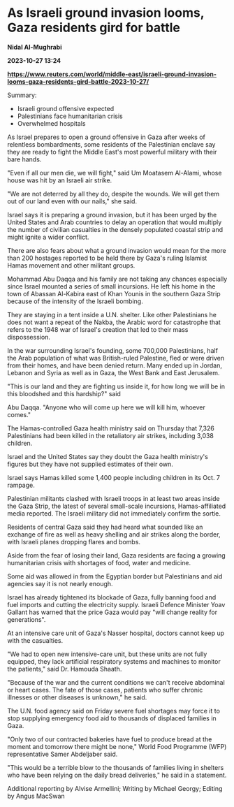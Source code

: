 # As Israeli ground invasion looms, Gaza residents gird for battle
**Nidal Al-Mughrabi**

**2023-10-27 13:24**

**https://www.reuters.com/world/middle-east/israeli-ground-invasion-looms-gaza-residents-gird-battle-2023-10-27/**

Summary:

*   Israeli ground offensive expected
*   Palestinians face humanitarian crisis
*   Overwhelmed hospitals

As Israel prepares to open a ground offensive in Gaza after weeks of relentless bombardments, some residents of the Palestinian enclave say they are ready to fight the Middle East's most powerful military with their bare hands.

"Even if all our men die, we will fight," said Um Moatasem Al-Alami, whose house was hit by an Israeli air strike.

"We are not deterred by all they do, despite the wounds. We will get them out of our land even with our nails," she said.

Israel says it is preparing a ground invasion, but it has been urged by the United States and Arab countries to delay an operation that would multiply the number of civilian casualties in the densely populated coastal strip and might ignite a wider conflict.

There are also fears about what a ground invasion would mean for the more than 200 hostages reported to be held there by Gaza's ruling Islamist Hamas movement and other militant groups.

Mohammad Abu Daqqa and his family are not taking any chances especially since Israel mounted a series of small incursions. He left his home in the town of Abassan Al-Kabira east of Khan Younis in the southern Gaza Strip because of the intensity of the Israeli bombing.

They are staying in a tent inside a U.N. shelter. Like other Palestinians he does not want a repeat of the Nakba, the Arabic word for catastrophe that refers to the 1948 war of Israel's creation that led to their mass dispossession.

In the war surrounding Israel's founding, some 700,000 Palestinians, half the Arab population of what was British-ruled Palestine, fled or were driven from their homes, and have been denied return. Many ended up in Jordan, Lebanon and Syria as well as in Gaza, the West Bank and East Jerusalem.

"This is our land and they are fighting us inside it, for how long we will be in this bloodshed and this hardship?" said

Abu Daqqa. "Anyone who will come up here we will kill him, whoever comes."

The Hamas-controlled Gaza health ministry said on Thursday that 7,326 Palestinians had been killed in the retaliatory air strikes, including 3,038 children.

Israel and the United States say they doubt the Gaza health ministry's figures but they have not supplied estimates of their own.

Israel says Hamas killed some 1,400 people including children in its Oct. 7 rampage.

Palestinian militants clashed with Israeli troops in at least two areas inside the Gaza Strip, the latest of several small-scale incursions, Hamas-affiliated media reported. The Israeli military did not immediately confirm the sortie.

Residents of central Gaza said they had heard what sounded like an exchange of fire as well as heavy shelling and air strikes along the border, with Israeli planes dropping flares and bombs.

Aside from the fear of losing their land, Gaza residents are facing a growing humanitarian crisis with shortages of food, water and medicine.

Some aid was allowed in from the Egyptian border but Palestinians and aid agencies say it is not nearly enough.

Israel has already tightened its blockade of Gaza, fully banning food and fuel imports and cutting the electricity supply. Israeli Defence Minister Yoav Gallant has warned that the price Gaza would pay "will change reality for generations".

At an intensive care unit of Gaza's Nasser hospital, doctors cannot keep up with the casualties.

"We had to open new intensive-care unit, but these units are not fully equipped, they lack artificial respiratory systems and machines to monitor the patients," said Dr. Hamouda Shaath.

"Because of the war and the current conditions we can't receive abdominal or heart cases. The fate of those cases, patients who suffer chronic illnesses or other diseases is unknown," he said.

The U.N. food agency said on Friday severe fuel shortages may force it to stop supplying emergency food aid to thousands of displaced families in Gaza.

"Only two of our contracted bakeries have fuel to produce bread at the moment and tomorrow there might be none," World Food Programme (WFP) representative Samer Abdeljaber said.

"This would be a terrible blow to the thousands of families living in shelters who have been relying on the daily bread deliveries," he said in a statement.

Additional reporting by Alvise Armellini; Writing by Michael Georgy; Editing by Angus MacSwan